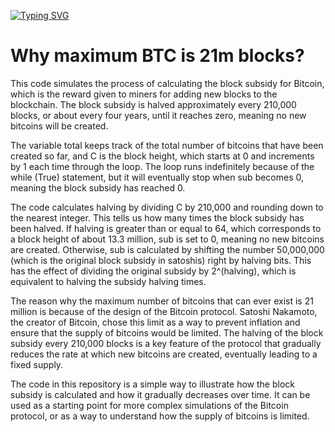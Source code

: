 <a href="https://git.io/typing-svg"><img src="https://readme-typing-svg.demolab.com?font=Roboto&pause=1000&color=FF0000&width=435&lines=Bad+btc+is+Here++!" alt="Typing SVG" /></a>


<h1> Why maximum BTC is 21m blocks?</h1>

<bold>This code simulates the process of calculating the block subsidy for Bitcoin, which is the reward given to miners for adding new blocks to the blockchain. The block subsidy is halved approximately every 210,000 blocks, or about every four years, until it reaches zero, meaning no new bitcoins will be created.

The variable total keeps track of the total number of bitcoins that have been created so far, and C is the block height, which starts at 0 and increments by 1 each time through the loop. The loop runs indefinitely because of the while (True) statement, but it will eventually stop when sub becomes 0, meaning the block subsidy has reached 0.

The code calculates halving by dividing C by 210,000 and rounding down to the nearest integer. This tells us how many times the block subsidy has been halved. If halving is greater than or equal to 64, which corresponds to a block height of about 13.3 million, sub is set to 0, meaning no new bitcoins are created. Otherwise, sub is calculated by shifting the number 50,000,000 (which is the original block subsidy in satoshis) right by halving bits. This has the effect of dividing the original subsidy by 2^(halving), which is equivalent to halving the subsidy halving times.

The reason why the maximum number of bitcoins that can ever exist is 21 million is because of the design of the Bitcoin protocol. Satoshi Nakamoto, the creator of Bitcoin, chose this limit as a way to prevent inflation and ensure that the supply of bitcoins would be limited. The halving of the block subsidy every 210,000 blocks is a key feature of the protocol that gradually reduces the rate at which new bitcoins are created, eventually leading to a fixed supply.

The code in this repository is a simple way to illustrate how the block subsidy is calculated and how it gradually decreases over time. It can be used as a starting point for more complex simulations of the Bitcoin protocol, or as a way to understand how the supply of bitcoins is limited. </bold>




